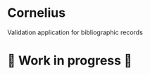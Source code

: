 # Cornelius
Validation application for bibliographic records

# :construction_worker: Work in progress :construction:
